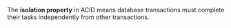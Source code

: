 
The **isolation property** in ACID means database transactions must complete their tasks independently from other transactions.


